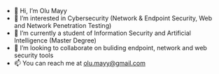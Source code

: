 - 👋 Hi, I’m Olu Mayy
- 👀 I’m interested in Cybersecurity (Network & Endpoint Security, Web and Network Penetration Testing)
- 🌱 I’m currently a student of Information Security and Artificial Intelligence (Master Degree)
- 💞️ I’m looking to collaborate on buliding endpoint, network and web security tools
- 📫 You can reach me at olu.mayy@gmail.com

<!---
olumayy/olumayy is a ✨ special ✨ repository because its `README.md` (this file) appears on your GitHub profile.
You can click the Preview link to take a look at your changes.
--->
